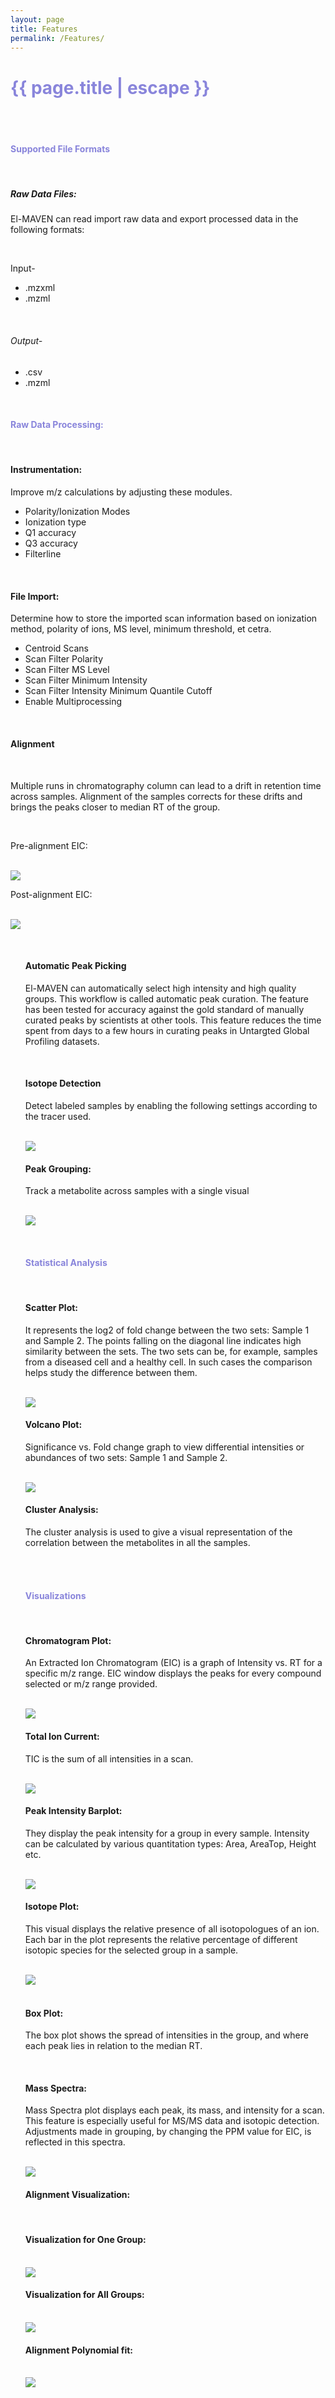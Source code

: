 ```yaml
---
layout: page
title: Features
permalink: /Features/
---
```


<h1 class="page-title cdn-h1" style="color: #8985db !important;">{{ page.title | escape }}</h1>

<div class="section">

<br>
<br>
<h4 class="cdn-h2"  style="color: #8985db;">Supported File Formats</h4>
<br>
<h5 class="cdn-h3">Raw Data Files:</h5>
<p class="cdn-content">
El-MAVEN can read import raw data and export processed data in the following formats:</p>
<br>
<p class="cdn-content">Input-</p>
  <ul class="dotted-list">
    <li class="cdn-content">.mzxml</li>
    <li class="cdn-content">.mzml</li>
  </ul>
  <br>
<h6 class="cdn-content">Output-</h6>
<ul class="dotted-list">
    <li class="cdn-content">.csv</li>
    <li class="cdn-content">.mzml</li>
  </ul>
  <br>
  
<h4 class="cdn-h2" style="color: #8985db;"  >Raw Data Processing:</h4>
<br>
<h4 class="cdn-h3">Instrumentation:</h4>

<p class="cdn-content">Improve m/z calculations by adjusting these modules.</p>
<ul class="dotted-list">
  <li class="cdn-content">Polarity/Ionization Modes</li>
  <li class="cdn-content">Ionization type</li>
  <li class="cdn-content">Q1 accuracy</li>
  <li class="cdn-content">Q3 accuracy</li>
  <li class="cdn-content">Filterline</li>
</ul>
<br>
<h4 class="cdn-h3">File Import:</h4> 
<p class="cdn-content">Determine how to store the imported scan information based on ionization method, polarity of ions, MS level, minimum threshold, et cetra.</p>
<ul class="dotted-list">
  <li class="cdn-content">Centroid Scans</li>
  <li class="cdn-content">Scan Filter Polarity</li>
  <li class="cdn-content">Scan Filter MS Level</li>
  <li class="cdn-content">Scan Filter Minimum Intensity</li>
  <li class="cdn-content">Scan Filter Intensity Minimum Quantile Cutoff</li>
  <li class="cdn-content">Enable Multiprocessing</li>
</ul>
<br>
<h4 class="cdn-h3">Alignment</h4>
<br>
<p class="cdn-content"> Multiple runs in chromatography column can lead to a drift in retention time across samples. Alignment of the samples corrects for these drifts and brings the peaks closer to median RT of the group.
</p>
<br>
<p class="cdn-h3">Pre-alignment EIC:</p>
<br>
<img class="img-res" src="
 https://user-images.githubusercontent.com/31105033/29817378-4ab73876-8ca7-11e7-9ccc-51cddf7675d9.JPG"/>
 <br>
    
<p class="cdn-h3">Post-alignment EIC:</p>
<br>
<img class="img-res" src="
 https://user-images.githubusercontent.com/31105033/29817379-4ab90a70-8ca7-11e7-987c-53990b5e265d.JPG
"/>
   
<ul>
<br>
<h4 class="cdn-h3 ">Automatic Peak Picking</h4>
<p class="cdn-content">El-MAVEN can automatically select high intensity and high quality groups. This workflow is called automatic peak curation. The feature has been tested for accuracy against the gold standard of manually curated peaks by scientists at other tools. This feature reduces the time spent from days to a few hours in curating peaks in Untargted Global Profiling datasets.</p>
<br>

<p class="cdn-content">
<h4 class="cdn-h3 " >Isotope Detection</h4></p>
<p class="cdn-content">Detect labeled samples by enabling the following settings according to the tracer used.</p>
<br>
<img class="img-res" src="https://user-images.githubusercontent.com/28925846/29772496-b1680ec4-8c16-11e7-81ea-2308c552a30d.png">
<br>
<p class="cdn-content">
<h4 class="cdn-h3">Peak Grouping:</h4>
<p class="cdn-content">Track a metabolite across samples with a single visual</p>
<br>
<img class="img-res" src=" /ElMaven/assets/peak_group.png"></p>
<br>
<h4 class=" cdn-h2" style="color: #8985db;">Statistical Analysis</h4>
<br>
<h4 class="cdn-h3">Scatter Plot:</h4>

<p class="cdn-content"> It represents the log2 of fold change between the two sets: Sample 1 and Sample 2. The points falling on the diagonal line indicates high similarity between the sets. The two sets can be, for example, samples from a diseased cell and a healthy cell. In such cases the comparison helps study the difference between them.
</p>
<br>
<img class="img-res" src="/ElMaven/assets/ScatterPlot.PNG">
<br>
<h4 class="cdn-h3">Volcano Plot:</h4><p class="cdn-content">
 Significance vs. Fold change graph to view differential intensities or abundances of two sets: Sample 1 and Sample 2.</p> 
<br>
<img class="img-res" src="/ElMaven/assets/FlowerPlot.PNG">
<br>
<h4 class="cdn-h3">Cluster Analysis:</h4>
<p class="cdn-content">
 The cluster analysis is used to give a visual representation of the correlation between the metabolites in all the samples.</p>
<br>
<br>
<h4 class="cdn-h2" style="color: #8985db;" >Visualizations</h4>
<br>
<h4 class="cdn-h3">Chromatogram Plot:</h4>

<p class="cdn-content">An Extracted Ion Chromatogram (EIC) is a graph of Intensity vs. RT for a specific m/z range. EIC window displays the peaks for every compound selected or m/z range provided.
</p>
<br><img class="img-res" src="https://user-images.githubusercontent.com/28925846/29777350-5f5f2bcc-8c29-11e7-8f70-d1fd87146fb8.png"> 
<br>
<h4 class="cdn-h3">Total Ion Current:</h4>
<p class="cdn-content"> TIC is the sum of all intensities in a scan.
</p>
<br>
<img class="img-res" src="/ElMaven/assets/TIC.PNG">
<br>
<h4 class="cdn-h3">Peak Intensity Barplot:</h4>
<p class="cdn-content">
They display the peak intensity for a group in every sample. Intensity can be calculated by various quantitation types: Area, AreaTop, Height etc.
</p>
<br><img class="img-res" src=" https://user-images.githubusercontent.com/28925846/29876673-18d6f49e-8dbb-11e7-92da-3c9132aafeed.png"> 
<br>
<h4 class="cdn-h3">Isotope Plot:</h4>
 <p class="cdn-content">
This visual displays the relative presence of all isotopologues of an ion. Each bar in the plot represents the relative percentage of different isotopic species for the selected group in a sample.

</p>
<br><img class="img-res" src=" https://user-images.githubusercontent.com/28925846/29966908-9b79f35c-8f31-11e7-9516-b2746f444234.png ">
<br>
<br>
<h4 class="cdn-h3">Box Plot: </h4>

<p class="cdn-content">
The box plot shows the spread of intensities in the group, and where each peak lies in relation to the median RT.
<p>
<br>
<h4 class="cdn-h3">Mass Spectra:</h4>

<p class="cdn-content">
Mass Spectra plot displays each peak, its mass, and intensity for a scan. This feature is especially useful for MS/MS data and isotopic detection. Adjustments made in grouping, by changing the PPM value for EIC, is reflected in this spectra.
</p>
<br>
<img class="img-res" src=" https://user-images.githubusercontent.com/28925846/29877841-5dc3e7a8-8dbe-11e7-804c-a897c15fe763.JPG "/> 

<br>
<h4 class="cdn-h3">Alignment Visualization:</h4> 

<br>
<h4 class="cdn-h3">Visualization for One Group:</h4><br><img src="https://user-images.githubusercontent.com/28925846/29772958-bb02c3fa-8c18-11e7-8efb-2763fc64535a.png" class="img-res"> 
<br>

<h4 class="cdn-h3">Visualization for All Groups:</h4><br> <img src="https://user-images.githubusercontent.com/28925846/29772953-bad88ef0-8c18-11e7-83bb-818adbf7d86c.png" class="img-res">
<br>
<h4 class="cdn-h3">Alignment Polynomial fit: </h4>
<br>
<img  src="https://user-images.githubusercontent.com/28925846/29772952-ba8b43d4-8c18-11e7-852d-34db2bf20ac6.png" class="img-res">
<br>
